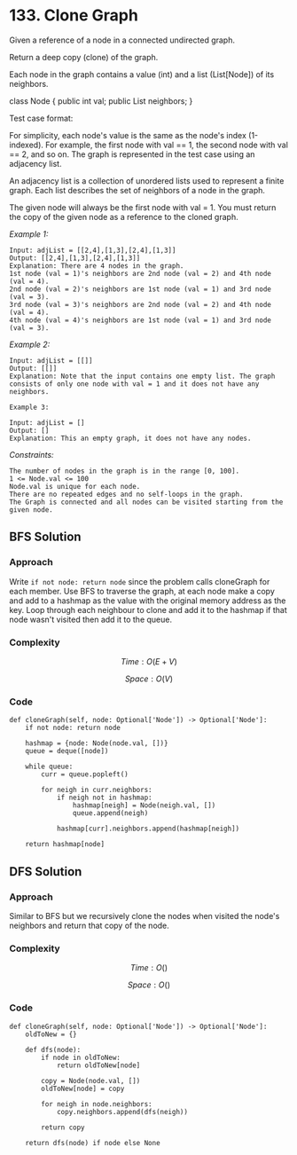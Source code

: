 # 133. Clone Graph
Given a reference of a node in a connected undirected graph.

Return a deep copy (clone) of the graph.

Each node in the graph contains a value (int) and a list (List[Node]) of its neighbors.

class Node {
    public int val;
    public List<Node> neighbors;
}

 

Test case format:

For simplicity, each node's value is the same as the node's index (1-indexed). For example, the first node with val == 1, the second node with val == 2, and so on. The graph is represented in the test case using an adjacency list.

An adjacency list is a collection of unordered lists used to represent a finite graph. Each list describes the set of neighbors of a node in the graph.

The given node will always be the first node with val = 1. You must return the copy of the given node as a reference to the cloned graph.

*Example 1:*

```
Input: adjList = [[2,4],[1,3],[2,4],[1,3]]
Output: [[2,4],[1,3],[2,4],[1,3]]
Explanation: There are 4 nodes in the graph.
1st node (val = 1)'s neighbors are 2nd node (val = 2) and 4th node (val = 4).
2nd node (val = 2)'s neighbors are 1st node (val = 1) and 3rd node (val = 3).
3rd node (val = 3)'s neighbors are 2nd node (val = 2) and 4th node (val = 4).
4th node (val = 4)'s neighbors are 1st node (val = 1) and 3rd node (val = 3).
```

*Example 2:*

```
Input: adjList = [[]]
Output: [[]]
Explanation: Note that the input contains one empty list. The graph consists of only one node with val = 1 and it does not have any neighbors.

Example 3:

Input: adjList = []
Output: []
Explanation: This an empty graph, it does not have any nodes.

```

*Constraints:*

```
The number of nodes in the graph is in the range [0, 100].
1 <= Node.val <= 100
Node.val is unique for each node.
There are no repeated edges and no self-loops in the graph.
The Graph is connected and all nodes can be visited starting from the given node.
```

## BFS Solution 

### Approach
Write `if not node: return node` since the problem calls cloneGraph for each member. Use BFS to traverse the graph, at each node make a copy and add to a hashmap as the value with the original memory address as the key. Loop through each neighbour to clone and add it to the hashmap if that node wasn't visited then add it to the queue.

### Complexity
$$Time: O(E + V)$$

$$Space: O(V)$$

### Code
```
def cloneGraph(self, node: Optional['Node']) -> Optional['Node']:
    if not node: return node
    
    hashmap = {node: Node(node.val, [])}
    queue = deque([node])

    while queue:
        curr = queue.popleft()

        for neigh in curr.neighbors:
            if neigh not in hashmap:
                hashmap[neigh] = Node(neigh.val, [])
                queue.append(neigh)

            hashmap[curr].neighbors.append(hashmap[neigh])
    
    return hashmap[node]
```

## DFS Solution

### Approach
Similar to BFS but we recursively clone the nodes when visited the node's neighbors and return that copy of the node.

### Complexity
$$Time: O()$$

$$Space: O()$$

### Code
```
def cloneGraph(self, node: Optional['Node']) -> Optional['Node']:
    oldToNew = {}

    def dfs(node):
        if node in oldToNew:
            return oldToNew[node]

        copy = Node(node.val, [])
        oldToNew[node] = copy

        for neigh in node.neighbors:
            copy.neighbors.append(dfs(neigh))
        
        return copy

    return dfs(node) if node else None
```